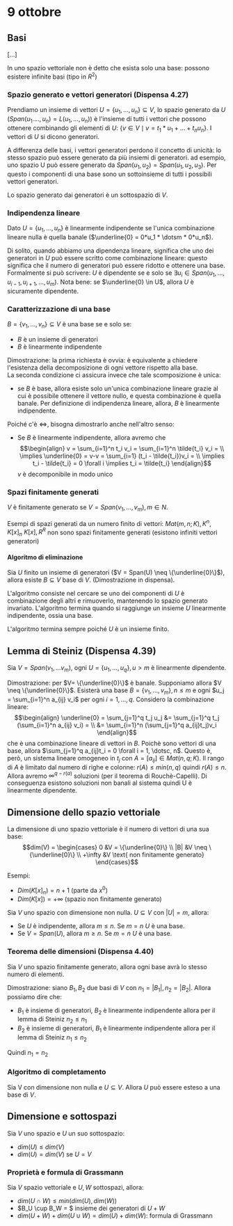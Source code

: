 # 9 ottobre

## Basi
[...]

In uno spazio vettoriale non è detto che esista solo una base: possono esistere
infinite basi (tipo in $R^2$)

### Spazio generato e vettori generatori (Dispensa 4.27)
Prendiamo un insieme di vettori $U = \{u_1, \dotsc, u_n \} \subseteq V$, lo
spazio generato da $U$ ($Span(u_1. \dotsc, u_n) = L(u_1, \dotsc, u_n)$) è
l'insieme di tutti i vettori che possono ottenere combinando gli elementi
di $U$: $\{v \in V \mid v = t_1 * u_1 + \ldots + t_n u_n \}$. I vettori di $U$
si dicono generatori.

A differenza delle basi, i vettori generatori perdono il concetto di unicità:
lo stesso spazio può essere generato da più insiemi di generatori. ad esempio, 
uno spazio U può essere generato da $Span(u_1, u_2) = Span(u_1, u_2, u_3)$. 
Per questo i componenti di una base sono un sottoinsieme di tutti i possibili 
vettori generatori.

Lo spazio generato dai generatori è un sottospazio di $V$.

### Indipendenza lineare
Dato $U = \{u_1, \dotsc, u_n\}$ è linearmente indipendente se l'unica combinazione
lineare nulla è quella banale ($\underline{0} = 0*u_1 * \dotsm * 0*u_n$).

Di solito, quando abbiamo una dipendenza lineare, significa che uno dei generatori
in $U$ può essere scritto come combinazione lineare: questo significa che il numero
di generatori può essere ridotto e ottenere una base. Formalmente si può scrivere:
$U$ è dipendente se e solo se $\exists u_i \in Span(u_1, \dotsc, u_{i-1}, u_{i+1}, \dotsc, u_m)$.
Nota bene: se $\underline{0} \in U$, allora $U$ è sicuramente dipendente.

### Caratterizzazione di una base
$B = \{v_1, \dotsc, v_n\} \subseteq V$ è una base se e solo se:

- $B$ è un insieme di generatori
- $B$ è linearmente indipendente

Dimostrazione: la prima richiesta è ovvia: è equivalente a chiedere l'esistenza 
della decomposizione di ogni vettore rispetto alla base.  
La seconda condizione ci assicura invece che tale scomposizione è unica: 

- se $B$ è base, allora esiste solo un'unica combinazione lineare grazie al cui è 
    possibile ottenere il vettore nullo, e questa combinazione è quella banale. Per 
    definizione di indipendenza lineare, allora, $B$ è linearmente indipendente.

Poiché c'è $\iff$, bisogna dimostrarlo anche nell'altro senso: 

- Se $B$ è linearmente indipendente, allora avremo che
    $$\begin{align}
        v = \sum_{i=1}^n t_i v_i = \sum_{i=1}^n \tilde{t_i} v_i = \\
        \implies \underline{0} = v-v = \sum_{i=1} (t_i - \tilde{t_i})v_i = \\
        \implies t_i - \tilde{t_i} = 0 \forall i \implies t_i = \tilde{t_i}
    \end{align}$$
    $v$ è decomponibile in modo unico

### Spazi finitamente generati
$V$ è finitamente generato se $V = Span(v_1, \dotsc, v_m), m \in N$.

Esempi di spazi generati da un numero finito di vettori: $Mat(m,n;K), K^n, K[x]_n$
$K[x], R^R$ non sono spazi finitamente generati (esistono infiniti vettori generatori)

#### Algoritmo di eliminazione
Sia $U$ finito un insieme di generatori ($V = Span(U) \neq \{\underline{0}\}$),
allora esiste $B \subseteq V$ base di $V$. (Dimostrazione in dispensa).

L'algoritmo consiste nel cercare se uno dei componenti di $U$ è combinazione 
degli altri e rimuoverlo, mantenendo lo spazio generato invariato. L'algoritmo
termina quando si raggiunge un insieme $U$ linearmente indipendente, ossia
una base.

L'algoritmo termina sempre poiché $U$ è un insieme finito.

## Lemma di Steiniz (Dispensa 4.39)
Sia $V = Span(v_1, \dotsc v_m)$, ogni $U = \{u_1, \dotsc, u_q\}, u > m$ è
linearmente dipendente.

Dimostrazione: per $V= \{\underline{0}\}$ è banale. Supponiamo allora 
$V \neq \{\underline{0}\}$. Esisterà una base $B = \{v_1, \dotsc, v_m\}, n \leq m$
e ogni $u_j = \sum_{i=1}^n a_{ij} v_i$ per ogni $i = 1, \dotsc, q$. Considero
la combinazione lineare:
$$\begin{align}
    \underline{0} = \sum_{j=1}^q t_j u_j &= \sum_{j=1}^q t_j (\sum_{i=1}^n a_{ij} v_i) = \\
    &= \sum_{i=1}^n (\sum_{j=1}^q a_{ij}t_j)v_i
\end{align}$$
che è una combinazione lineare di vettori in $B$. Poichè sono vettori di una
base, allora $\sum_{j=1}^q a_{ij}t_i = 0 \forall i = 1, \dotsc, n$. Questo è,
però, un sistema lineare omogeneo in $t_j$ con $A = [a_{ij}] \in Mat(n,q;K)$.
Il rango di $A$ è limitato dal numero di righe e colonne: $r(A) \leq min(n,q)$
quindi $r(A) \leq n$. Allora avremo $\infty^{q-r(a)}$ soluzioni (per il teorema di 
Rouchè-Capelli). Di conseguenza esistono soluzioni non banali al sistema quindi
U è linearmente dipendente.

## Dimensione dello spazio vettoriale
La dimensione di uno spazio vettoriale è il numero di vettori di una sua base:
$$dim(V) = \begin{cases}
    0 &V = \{\underline{0}\} \\
    |B| &V \neq \{\underline{0}\} \\
    +\infty &V \text{ non finitamente generato}
\end{cases}$$

Esempi: 

- $Dim(K[x]_n) = n+1$ (parte da $x^0$)
- $Dim(K[x]) = +\infty$ (spazio non finitamente generato)

Sia $V$ uno spazio con dimensione non nulla. $U \subseteq V$ con $|U| = m$, 
allora:

- Se $U$ è indipendente, allora $m \leq n$. Se $m=n$ $U$ è una base.
- Se $V = Span(U)$, allora $m \geq n$. Se $m=n$ $U$ è una base.

### Teorema delle dimensioni (Dispensa 4.40)
Sia $V$ uno spazio finitamente generato, allora ogni base avrà lo stesso numero
di elementi.

Dimostrazione: siano $B_1, B_2$ due basi di $V$ con $n_1 = |B_1|, n_2 = |B_2|$.
Allora possiamo dire che:

- $B_1$ è insieme di generatori, $B_2$ è linearmente indipendente allora per il
    lemma di Steiniz $n_2 \leq n_1$
- $B_2$ è insieme di generatori, $B_1$ è linearmente indipendente allora per il
    lemma di Steiniz $n_1 \leq n_2$

Quindi $n_1 = n_2$

### Algoritmo di completamento
Sia V con dimensione non nulla e $U \subseteq V$. Allora $U$ può essere esteso
a una base di $V$.

## Dimensione e sottospazi
Sia $V$ uno spazio e $U$ un suo sottospazio:

- $dim(U) \leq dim(V)$
- $dim(U) = dim(V)$ se $U=V$

### Proprietà e formula di Grassmann
Sia $V$ spazio vettoriale e $U, W$ sottospazi, allora:

- $dim(U \cap W) \leq min(dim(U), dim(W))$
- $B_U \cup B_W = $ insieme dei generatori di $U+W$
- $dim(U + W) + dim(U \cup W) = dim(U) + dim(W)$: formula di Grassmann

